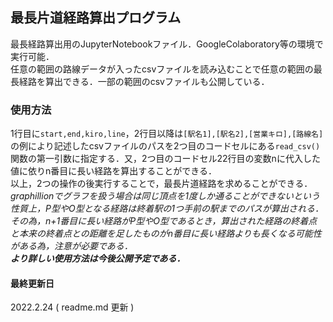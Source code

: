 ## 最長片道経路算出プログラム
最長経路算出用のJupyterNotebookファイル．GoogleColaboratory等の環境で実行可能．  
任意の範囲の路線データが入ったcsvファイルを読み込むことで任意の範囲の最長経路を算出できる．一部の範囲のcsvファイルも公開している．  
  
### 使用方法
1行目に`start,end,kiro,line`，2行目以降は`[駅名1],[駅名2],[営業キロ],[路線名]`の例により記述したcsvファイルのパスを2つ目のコードセルにある`read_csv()`関数の第一引数に指定する．又，2つ目のコードセル22行目の変数nに代入した値に依りn番目に長い経路を算出することができる．  
以上，2つの操作の後実行することで，最長片道経路を求めることができる．  
<i>graphillionでグラフを扱う場合は同じ頂点を1度しか通ることができないという性質上，P型やO型となる経路は終着駅の1つ手前の駅までのパスが算出される．その為，n+1番目に長い経路がP型やO型であるとき，算出された経路の終着点と本来の終着点との距離を足したものがn番目に長い経路よりも長くなる可能性がある為，注意が必要である．</i>   
***より詳しい使用方法は今後公開予定である．***  
  
#### 最終更新日
2022.2.24 ( readme.md 更新 )

